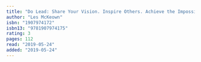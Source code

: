 ```yaml
---
title: "Do Lead: Share Your Vision. Inspire Others. Achieve the Impossible."
author: "Les McKeown"
isbn: "1907974172"
isbn13: "9781907974175"
rating: 3
pages: 112
read: "2019-05-24"
added: "2019-05-24"
---
```


